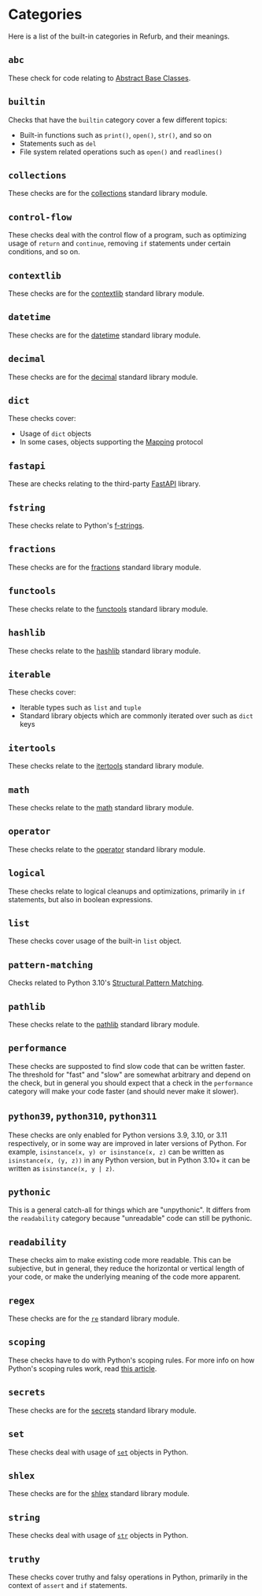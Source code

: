 # Categories

Here is a list of the built-in categories in Refurb, and their meanings.

## `abc`

These check for code relating to [Abstract Base Classes](https://docs.python.org/3/library/abc.html).

## `builtin`

Checks that have the `builtin` category cover a few different topics:

* Built-in functions such as `print()`, `open()`, `str()`, and so on
* Statements such as `del`
* File system related operations such as `open()` and `readlines()`

## `collections`

These checks are for the [collections](https://docs.python.org/3/library/collections.html)
standard library module.

## `control-flow`

These checks deal with the control flow of a program, such as optimizing usage
of `return` and `continue`, removing `if` statements under certain conditions,
and so on.

## `contextlib`

These checks are for the [contextlib](https://docs.python.org/3/library/contextlib.html)
standard library module.

## `datetime`

These checks are for the [datetime](https://docs.python.org/3/library/datetime.html)
standard library module.

## `decimal`

These checks are for the [decimal](https://docs.python.org/3/library/decimal.html)
standard library module.

## `dict`

These checks cover:

* Usage of `dict` objects
* In some cases, objects supporting the [Mapping](https://docs.python.org/3/library/collections.abc.html#collections.abc.Mapping) protocol

## `fastapi`

These are checks relating to the third-party [FastAPI](https://github.com/tiangolo/fastapi) library.

## `fstring`

These checks relate to Python's [f-strings](https://fstring.help/).

## `fractions`

These checks are for the [fractions](https://docs.python.org/3/library/fractions.html)
standard library module.

## `functools`

These checks relate to the [functools](https://docs.python.org/3/library/functools.html)
standard library module.

## `hashlib`

These checks relate to the [hashlib](https://docs.python.org/3/library/hashlib.html)
standard library module.

## `iterable`

These checks cover:

* Iterable types such as `list` and `tuple`
* Standard library objects which are commonly iterated over such as `dict` keys

## `itertools`

These checks relate to the [itertools](https://docs.python.org/3/library/itertools.html)
standard library module.

## `math`

These checks relate to the [math](https://docs.python.org/3/library/math.html)
standard library module.

## `operator`

These checks relate to the [operator](https://docs.python.org/3/library/operator.html)
standard library module.

## `logical`

These checks relate to logical cleanups and optimizations, primarily in `if` statements,
but also in boolean expressions.

## `list`

These checks cover usage of the built-in `list` object.

## `pattern-matching`

Checks related to Python 3.10's [Structural Pattern Matching](https://peps.python.org/pep-0636/).

## `pathlib`

These checks relate to the [pathlib](https://docs.python.org/3/library/pathlib.html)
standard library module.

## `performance`

These checks are supposted to find slow code that can be written faster. The threshold for
"fast" and "slow" are somewhat arbitrary and depend on the check, but in general you should
expect that a check in the `performance` category will make your code faster (and should never
make it slower).

## `python39`, `python310`, `python311`

These checks are only enabled for Python versions 3.9, 3.10, or 3.11 respectively, or in some
way are improved in later versions of Python. For example, `isinstance(x, y) or isinstance(x, z)`
can be written as `isinstance(x, (y, z))` in any Python version, but in Python 3.10+ it can
be written as `isinstance(x, y | z)`.

## `pythonic`

This is a general catch-all for things which are "unpythonic". It differs from the
`readability` category because "unreadable" code can still be pythonic.

## `readability`

These checks aim to make existing code more readable. This can be subjective, but in general,
they reduce the horizontal or vertical length of your code, or make the underlying meaning
of the code more apparent.

## `regex`

These checks are for the [`re`](https://docs.python.org/3/library/contextlib.html) standard library module.

## `scoping`

These checks have to do with Python's scoping rules. For more info on how Python's scoping
rules work, read [this article](https://realpython.com/python-scope-legb-rule/).

## `secrets`

These checks are for the [secrets](https://docs.python.org/3/library/secrets.html)
standard library module.

## `set`

These checks deal with usage of [`set`](https://docs.python.org/3/tutorial/datastructures.html#sets)
objects in Python.

## `shlex`

These checks are for the [shlex](https://docs.python.org/3/library/shlex.html)
standard library module.

## `string`

These checks deal with usage of [`str`](https://docs.python.org/3/library/stdtypes.html#string-methods)
objects in Python.

## `truthy`

These checks cover truthy and falsy operations in Python, primarily in the context of `assert` and `if`
statements.
